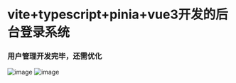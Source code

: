 # vite+typescript+pinia+vue3开发的后台登录系统
### 用户管理开发完毕，还需优化

![image](https://user-images.githubusercontent.com/66352208/219939739-986b6fe8-902f-4ca4-a09e-03e2d299077d.png)
![image](https://user-images.githubusercontent.com/66352208/219939748-4139caa3-30b9-4497-8b35-b364d964d9eb.png)


